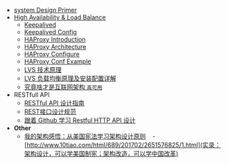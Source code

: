 
- [system Design Primer](https://github.com/donnemartin/system-design-primer)
- [High Availability & Load Balance](./ha-lb)
    - [Keepalived](./ha-lb/keepalived.md)
    - [Keepalived Config](./ha-lb/keepalived-conf.md)
    - [HAProxy Introduction](./ha-lb/haproxy-intro.txt)
    - [HAProxy Architecture](./ha-lb/haproxy-architecture.txt)
    - [HAProxy Configure](./ha-lb/haproxy-configuration.txt)
    - [HAProxy Conf Example](./ha-lb/haproxy-conf-example.md)
    - [LVS 技术原理](https://help.aliyun.com/knowledge_detail/39444.html)
    - [LVS 负载均衡原理及安装配置详解](./ha-lb/lvs-lb-and-install.md)
    - [究竟啥才是互联网架构 `高可用`](http://mp.weixin.qq.com/s/7nfSvxZ4vJAxpIN5rCdaCw)
- RESTfull API
    - [RESTful API 设计指南](http://www.ruanyifeng.com/blog/2014/05/restful_api.html)
    - [REST接口设计规范](http://wangwei.info/about-rest-api)
    - [跟着 Github 学习 Restful HTTP API 设计](http://cizixs.com/2016/12/12/restful-api-design-guide)
- **Other**
    - [我的架构感悟：从美国宪法学习架构设计原则](http://gitbook.cn/books/58836d405a5adc3f0316023b/index.html)
    - [http://www.10tiao.com/html/689/201702/2651576825/1.html](实录：架构设计，可以学美国制宪；架构改造，可以学中国改革)

